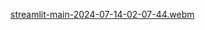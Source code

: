 [streamlit-main-2024-07-14-02-07-44.webm](https://github.com/user-attachments/assets/306eb83a-dff1-4f69-8d6b-e58af3055c06)
